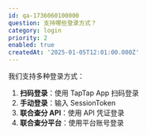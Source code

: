 ```yaml
---
id: qa-1736060100000
question: 支持哪些登录方式？
category: login
priority: 2
enabled: true
createdAt: '2025-01-05T12:01:00.000Z'
---
```


我们支持多种登录方式：

1. **扫码登录**：使用 TapTap App 扫码登录
2. **手动登录**：输入 SessionToken
3. **联合查分 API**：使用 API 凭证登录
4. **联合查分平台**：使用平台账号登录
